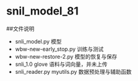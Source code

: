 # snil_model_81
##文件说明
* snli_model.py  模型
* wbw-new-early_stop.py  训练与测试
* wbw-new-restore-2.py   模型的恢复与保存
* snli_1.0 glove   语料与词向量，并未上传
* snli_reader.py myutils.py  数据预处理与辅助函数
